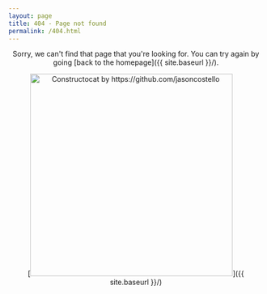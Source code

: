 ```yaml
---
layout: page
title: 404 - Page not found
permalink: /404.html
---
```

<div style="text-align:center">
Sorry, we can't find that page that you're looking for. You can try again by going [back to the homepage]({{ site.baseurl }}/).

[<img src="{{ site.baseurl }}/images/404.jpg" alt="Constructocat by https://github.com/jasoncostello" style="width: 400px;"/>]({{ site.baseurl }}/)
</div>
